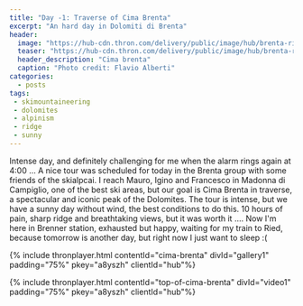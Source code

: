 ```yaml
---
title: "Day -1: Traverse of Cima Brenta"
excerpt: "An hard day in Dolomiti di Brenta"
header: 
  image: "https://hub-cdn.thron.com/delivery/public/image/hub/brenta-ridge-west/a8yszh/std/1600x400/header.jpg?scalemode=auto&cropmode=pixel&adjustcrop=extend&cropx=0&cropy=0&cropw=1600&croph=500"
  teaser: "https://hub-cdn.thron.com/delivery/public/image/hub/brenta-ridge-west/a8yszh/std/800x400/header.jpg?scalemode=auto"
  header_description: "Cima brenta"
  caption: "Photo credit: Flavio Alberti"
categories:
  - posts
tags: 
 - skimountaineering
 - dolomites
 - alpinism
 - ridge
 - sunny
---
```


Intense day, and definitely challenging for me when the alarm rings again at 4:00 ...
A nice tour was scheduled for today in the Brenta group with some friends of the skialpcai. I reach Mauro, Igino and Francesco in Madonna di Campiglio, one of the best ski areas, but our goal is Cima Brenta in traverse, a spectacular and iconic peak of the Dolomites. The tour is intense, but we have a sunny day without wind, the best conditions to do this. 10 hours of pain, sharp ridge and breathtaking views, but it was worth it ....
Now I'm here in Brenner station, exhausted but happy, waiting for my train to Ried, because tomorrow is another day, but right now I just want to sleep :(

{% include thronplayer.html contentId="cima-brenta" divId="gallery1" padding="75%" pkey="a8yszh" clientId="hub"%}

{% include thronplayer.html contentId="top-of-cima-brenta" divId="video1" padding="75%" pkey="a8yszh" clientId="hub"%}